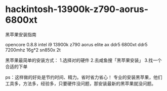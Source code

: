 # hackintosh-13900k-z790-aorus-6800xt
黑苹果安装指南

opencore 0.8.8
intel i9 13900k
z790 aorus elite ax ddr5
6800xt
ddr5 7200mhz 16g*2
sn850x 2t

黑苹果最简单的安装方式：
1.选择对的硬件
2.去咸鱼搜「黑苹果安装」
3.找一个合适的下单

ps：这样做的好处是节约时间、精力。省时省力省心！
专业的安装黑苹果，他们工具多，方法多，经验多，只要硬件没问题，那安装最新的黑苹果就没问题。
